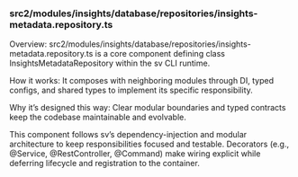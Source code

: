 ### src2/modules/insights/database/repositories/insights-metadata.repository.ts

Overview: src2/modules/insights/database/repositories/insights-metadata.repository.ts is a core component defining class InsightsMetadataRepository within the sv CLI runtime.

How it works: It composes with neighboring modules through DI, typed configs, and shared types to implement its specific responsibility.

Why it’s designed this way: Clear modular boundaries and typed contracts keep the codebase maintainable and evolvable.

This component follows sv’s dependency-injection and modular architecture to keep responsibilities focused and testable. Decorators (e.g., @Service, @RestController, @Command) make wiring explicit while deferring lifecycle and registration to the container.
